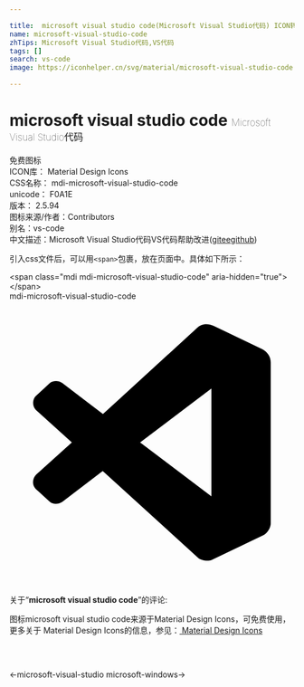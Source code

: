 ```yaml
---

title:  microsoft visual studio code(Microsoft Visual Studio代码) ICON转svg、png下载
name: microsoft-visual-studio-code
zhTips: Microsoft Visual Studio代码,VS代码
tags: []
search: vs-code
image: https://iconhelper.cn/svg/material/microsoft-visual-studio-code.svg

---
```


# microsoft visual studio code  <small style="font-size: 60%;font-weight: 100">Microsoft Visual Studio代码</small>


<div class="detail-page">
<p>
<span><span class="badge-success badge">免费图标</span> </span>
<br/>
<span>
ICON库：
<span class="badge-secondary badge">Material Design Icons</span> 
</span>
<br/>
<span>
CSS名称：
<span class="badge-secondary badge">mdi-microsoft-visual-studio-code</span> 
</span>
<br/>
<span>
unicode：
<span class="badge-secondary badge">F0A1E</span> 
<copy-btn content='F0A1E' btn-title=""></copy-btn>
<copy-btn :content='String.fromCodePoint(parseInt("F0A1E", 16))' btn-title="复制U"></copy-btn>
</span>
<br/>
<span>
版本：
<span class="badge-secondary badge">2.5.94</span> 
</span>
<br/>
<span>图标来源/作者：<span class="badge-light badge">Contributors</span></span> 
<br/>
<span>别名：<span class="badge-light badge">vs-code</span></span><br/><span class="zh-detail">中文描述：<span class="badge-primary badge">Microsoft Visual Studio代码</span><span class="badge-primary badge">VS代码</span><span class="help-link"><span>帮助改进</span>(<a href="https://gitee.com/liuwave/icon-helper/edit/master/json/material/microsoft-visual-studio-code.json" target="_blank" rel="noopener noreferrer">gitee</a><a href="https://github.com/liuwave/icon-helper/edit/master/json/material/microsoft-visual-studio-code.json" target="_blank" rel="noopener noreferrer">github</a></span>)</span><br/>
</p>
</div>
<div class="alert alert-dark">
  <i class="mdi mdi-microsoft-visual-studio-code mdi-48px"></i>
  <i class="mdi mdi-microsoft-visual-studio-code mdi-36px"></i>
  <i class="mdi mdi-microsoft-visual-studio-code mdi-24px"></i>
  <i class="mdi mdi-microsoft-visual-studio-code mdi-18px"></i>
</div>
<div>
  <p>引入css文件后，可以用<code>&lt;span&gt;</code>包裹，放在页面中。具体如下所示：    
  </p>
  <div class="alert alert-primary" style="font-size: 14px">
    &lt;span class="mdi mdi-microsoft-visual-studio-code" aria-hidden="true"&gt;&lt;/span&gt;
    <copy-btn content='<span class="mdi mdi-microsoft-visual-studio-code" aria-hidden="true"></span>'></copy-btn>
  </div>
  <div class="alert alert-secondary">
    <i class="mdi mdi-microsoft-visual-studio-code"
    style="font-size: 24px"
    aria-hidden="true"></i> mdi-microsoft-visual-studio-code
    <copy-btn content="mdi-microsoft-visual-studio-code" btn-title="复制图标名称"></copy-btn>
  </div>
</div>
<div id="svg" class="svg-wrap">
<svg xmlns="http://www.w3.org/2000/svg" viewBox="0 0 24 24"><path d="M17,16.47V7.39L11,11.93M2.22,9.19C1.92,8.87 1.91,8.37 2.2,8.04L3.4,6.93C3.6,6.75 4.09,6.67 4.45,6.93L7.87,9.54L15.8,2.29C16.12,1.97 16.67,1.84 17.3,2.17L21.3,4.08C21.66,4.29 22,4.62 22,5.23V18.73C22,19.13 21.71,19.56 21.4,19.73L17,21.83C16.68,21.96 16.08,21.84 15.87,21.63L7.85,14.33L4.45,16.93C4.07,17.19 3.6,17.12 3.4,16.93L2.2,15.83C1.88,15.5 1.92,14.96 2.25,14.63L5.25,11.93" /></svg>
</div>
<detail full-name='mdi-microsoft-visual-studio-code'></detail>
<div class="icon-detail__container">
<p>关于“<b>microsoft visual studio code</b>”的评论:</p>
</div>
<Vssue title="关于“microsoft visual studio code”的评论" />    
<div><p>图标microsoft visual studio code来源于Material Design Icons，可免费使用，更多关于 Material Design Icons的信息，参见：<a target="_blank" href="https://iconhelper.cn/material.html"> Material Design Icons</a>
</p></div>

<div style="padding:2rem 0 " class="page-nav"><p class="inner"><span class="prev">←<router-link to="/icon/microsoft-visual-studio.html">microsoft-visual-studio</router-link></span> <span class="next"><router-link to="/icon/microsoft-windows.html">microsoft-windows</router-link>→</span></p></div>

